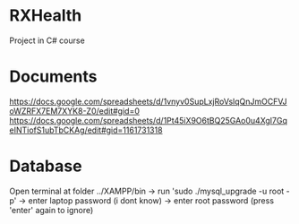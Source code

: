 # RXHealth 
Project in C# course

# Documents 
https://docs.google.com/spreadsheets/d/1vnyv0SupLxjRoVslqQnJmOCFVJoWZRFX7EM7XYK8-Z0/edit#gid=0
https://docs.google.com/spreadsheets/d/1Pt45iX9O6tBQ25GAo0u4Xgl7GqeINTiofS1ubTbCKAg/edit#gid=1161731318

# Database
Open terminal at folder ../XAMPP/bin 
-> run 'sudo ./mysql_upgrade -u root -p' 
-> enter laptop password (i dont know) 
-> enter root password (press 'enter' again to ignore)
